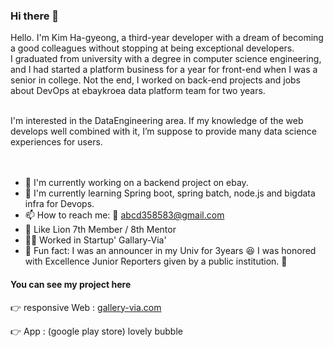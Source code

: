 ### Hi there 👋

Hello. I'm Kim Ha-gyeong, a third-year developer with a dream of becoming a good colleagues without stopping at being exceptional developers.     
I graduated from university with a degree in computer science engineering, and I had started a platform business for a year for front-end when I was a senior in college. Not the end, I worked on back-end projects and jobs about DevOps at ebaykroea data platform team for two years.

<br/>
I'm interested in the DataEngineering area. If my knowledge of the web develops well combined with it, I’m suppose to provide many data science experiences for users.    
<br/><br/><br/>

- 🔭 I'm currently working on a backend project on ebay.
- 🌱 I'm currently learning Spring boot, spring batch, node.js and bigdata infra for Devops. 
- 📫 How to reach me: 💌 abcd358583@gmail.com
- 🦁 Like Lion 7th Member / 8th Mentor
- 👩‍💻 Worked in Startup' Gallary-Via'
- 👾 Fun fact: I was an announcer in my Univ for 3years 😆 I was honored with Excellence Junior Reporters given by a public institution. 🏅

<h4>You can see my project here</h4>
<p>👉 responsive Web : <a href="gallery-via.com">gallery-via.com</a></p>
<p>👉 App : (google play store) lovely bubble</p>


